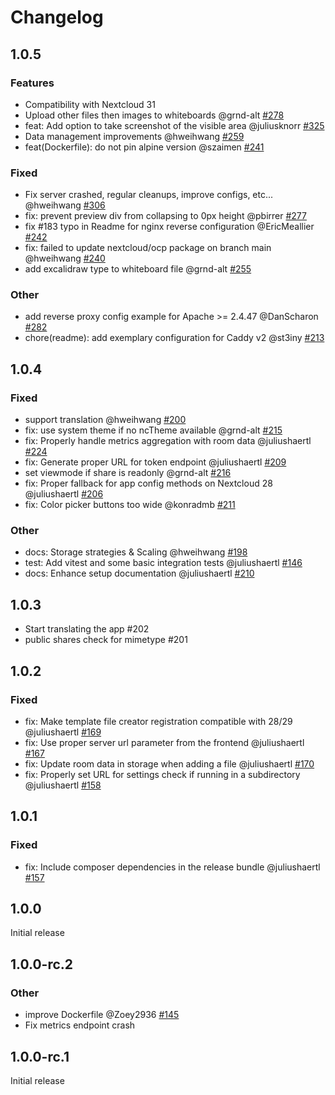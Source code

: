 # Changelog

## 1.0.5

### Features
- Compatibility with Nextcloud 31
- Upload other files then images to whiteboards @grnd-alt [#278](https://github.com/nextcloud/whiteboard/pull/278)
- feat: Add option to take screenshot of the visible area @juliusknorr [#325](https://github.com/nextcloud/whiteboard/pull/325)
- Data management improvements @hweihwang [#259](https://github.com/nextcloud/whiteboard/pull/259)
- feat(Dockerfile): do not pin alpine version @szaimen [#241](https://github.com/nextcloud/whiteboard/pull/241)

### Fixed
- Fix server crashed, regular cleanups, improve configs, etc... @hweihwang [#306](https://github.com/nextcloud/whiteboard/pull/306)
- fix: prevent preview div from collapsing to 0px height @pbirrer [#277](https://github.com/nextcloud/whiteboard/pull/277)
- fix #183 typo in Readme for nginx reverse configuration @EricMeallier [#242](https://github.com/nextcloud/whiteboard/pull/242)
- fix: failed to update nextcloud/ocp package on branch main @hweihwang [#240](https://github.com/nextcloud/whiteboard/pull/240)
- add excalidraw type to whiteboard file @grnd-alt [#255](https://github.com/nextcloud/whiteboard/pull/255)

### Other
- add reverse proxy config example for Apache >= 2.4.47 @DanScharon [#282](https://github.com/nextcloud/whiteboard/pull/282)
- chore(readme): add exemplary configuration for Caddy v2 @st3iny [#213](https://github.com/nextcloud/whiteboard/pull/213)

## 1.0.4

### Fixed

- support translation @hweihwang [#200](https://github.com/nextcloud/whiteboard/pull/200)
- fix: use system theme if no ncTheme available @grnd-alt [#215](https://github.com/nextcloud/whiteboard/pull/215)
- fix: Properly handle metrics aggregation with room data @juliushaertl [#224](https://github.com/nextcloud/whiteboard/pull/224)
- fix: Generate proper URL for token endpoint @juliushaertl [#209](https://github.com/nextcloud/whiteboard/pull/209)
- set viewmode if share is readonly @grnd-alt [#216](https://github.com/nextcloud/whiteboard/pull/216)
- fix: Proper fallback for app config methods on Nextcloud 28 @juliushaertl [#206](https://github.com/nextcloud/whiteboard/pull/206)
- fix: Color picker buttons too wide @konradmb [#211](https://github.com/nextcloud/whiteboard/pull/211)

### Other

- docs: Storage strategies & Scaling @hweihwang [#198](https://github.com/nextcloud/whiteboard/pull/198)
- test: Add vitest and some basic integration tests @juliushaertl [#146](https://github.com/nextcloud/whiteboard/pull/146)
- docs: Enhance setup documentation @juliushaertl [#210](https://github.com/nextcloud/whiteboard/pull/210)

## 1.0.3

- Start translating the app #202
- public shares check for mimetype #201

## 1.0.2

### Fixed

- fix: Make template file creator registration compatible with 28/29 @juliushaertl [#169](https://github.com/nextcloud/whiteboard/pull/169)
- fix: Use proper server url parameter from the frontend @juliushaertl [#167](https://github.com/nextcloud/whiteboard/pull/167)
- fix: Update room data in storage when adding a file @juliushaertl [#170](https://github.com/nextcloud/whiteboard/pull/170)
- fix: Properly set URL for settings check if running in a subdirectory @juliushaertl [#158](https://github.com/nextcloud/whiteboard/pull/158)

## 1.0.1

### Fixed

- fix: Include composer dependencies in the release bundle @juliushaertl [#157](https://github.com/nextcloud/whiteboard/pull/157)

## 1.0.0

Initial release

## 1.0.0-rc.2

### Other

- improve Dockerfile @Zoey2936 [#145](https://github.com/nextcloud/whiteboard/pull/145)
- Fix metrics endpoint crash

## 1.0.0-rc.1

Initial release
